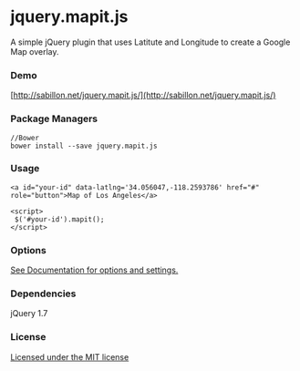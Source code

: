 # jquery.mapit.js
A simple jQuery plugin that uses Latitute and Longitude to create a Google Map overlay.

### Demo
[http://sabillon.net/jquery.mapit.js/](http://sabillon.net/jquery.mapit.js/)

### Package Managers
````
//Bower
bower install --save jquery.mapit.js

````

### Usage
````
<a id="your-id" data-latlng='34.056047,-118.2593786' href="#" role="button">Map of Los Angeles</a>

<script>
 $('#your-id').mapit();
</script>
````

### Options
[See Documentation for options and settings.](http://sabillon.net/jquery.mapit.js/#options)

### Dependencies
jQuery 1.7

### License
[Licensed under the MIT license](http://ellekasai.mit-license.org/)